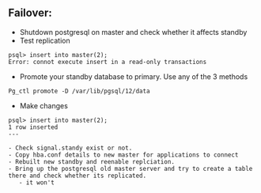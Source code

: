 ## Failover: 
- Shutdown postgresql on master and check whether it affects standby
- Test replication
```
psql> insert into master(2);
Error: connot execute insert in a read-only transactions
```
- Promote your standby database to primary. Use any of the 3 methods
```
Pg_ctl promote -D /var/lib/pgsql/12/data
```
- Make changes
```
psql> insert into master(2);
1 row inserted
---

- Check signal.standy exist or not.
- Copy hba.conf details to new master for applications to connect
- Rebuilt new standby and reenable replciation.
- Bring up the postgresql old master server and try to create a table there and check whether its replicated.
   - it won't
